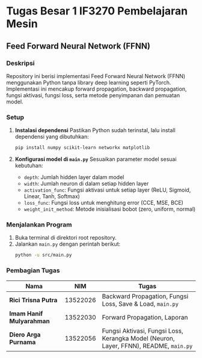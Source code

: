 # Tugas Besar 1 IF3270 Pembelajaran Mesin

## Feed Forward Neural Network (FFNN)

### Deskripsi

Repository ini berisi implementasi Feed Forward Neural Network (FFNN) menggunakan Python tanpa library deep learning seperti PyTorch. Implementasi ini mencakup forward propagation, backward propagation, fungsi aktivasi, fungsi loss, serta metode penyimpanan dan pemuatan model.

### Setup

1. **Instalasi dependensi**
   Pastikan Python sudah terinstal, lalu install dependensi yang dibutuhkan:

   ```bash
   pip install numpy scikit-learn networkx matplotlib
   ```

2. **Konfigurasi model di `main.py`**
   Sesuaikan parameter model sesuai kebutuhan:
   - `depth`: Jumlah hidden layer dalam model
   - `width`: Jumlah neuron di dalam setiap hidden layer
   - `activation_func`: Fungsi aktivasi untuk setiap layer (ReLU, Sigmoid, Linear, Tanh, Softmax)
   - `loss_func`: Fungsi loss untuk menghitung error (CCE, MSE, BCE)
   - `weight_init_method`: Metode inisialisasi bobot (zero, uniform, normal)

### Menjalankan Program

1. Buka terminal di direktori root repository.
2. Jalankan `main.py` dengan perintah berikut:
   ```bash
   python -u src/main.py
   ```

### Pembagian Tugas

| Nama                       | NIM      | Tugas                                                                                 |
| -------------------------- | -------- | ------------------------------------------------------------------------------------- |
| **Rici Trisna Putra**      | 13522026 | Backward Propagation, Fungsi Loss, Save & Load, `main.py`                             |
| **Imam Hanif Mulyarahman** | 13522030 | Forward Propagation, Laporan                                                          |
| **Diero Arga Purnama**     | 13522056 | Fungsi Aktivasi, Fungsi Loss, Kerangka Model (Neuron, Layer, FFNN), README, `main.py` |

